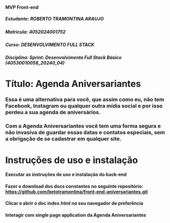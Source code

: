 #### MVP Front-end
##### Estudante: ROBERTO TRAMONTINA ARAUJO
##### Matrícula: 4052024001752
##### Curso: DESENVOLVIMENTO FULL STACK
##### Disciplina: Sprint: Desenvolvimento Full Stack Básico (40530010058_20240_04)
# Título: Agenda Aniversariantes 
### Essa é uma alternativa para você, que assim como eu, não tem Facebook, Instagram ou qualquer outra mídia social e por isso perdeu a sua agenda de aniversários. 
### Com a Agenda Aniversariantes você tem uma forma segura e não invasiva de guardar essas datas e contatos especiais, sem a obrigação de se cadastrar em qualquer site.  

# Instruções de uso e instalação
#### Executar as instruções de uso e instalação do back-end
#### Fazer o download dos docs constantes no seguinte repositório: https://github.com/betotramontina/front-end-aniversariantes.git 
#### Clicar e abrir o doc index.html no seu navegador de preferência
#### Interagir com single page application da Agenda Aniversariantes
